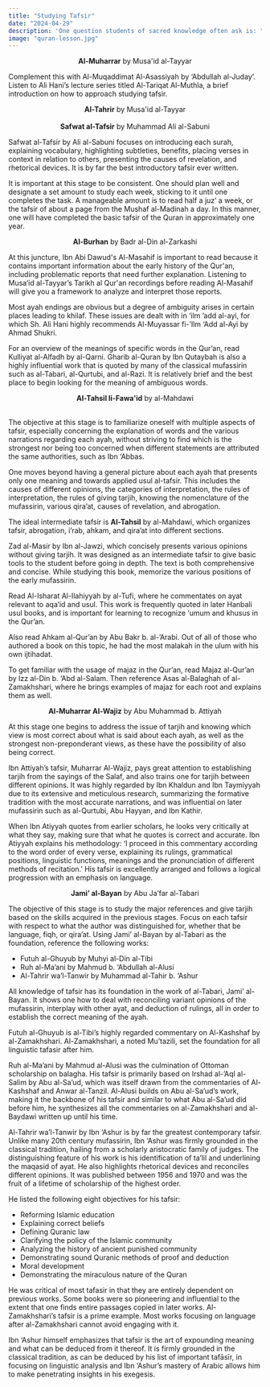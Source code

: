 ```yaml
---
title: "Studying Tafsir"
date: "2024-04-29"
description: 'One question students of sacred knowledge often ask is: "what is the proper method of acquiring the understanding of a particular legal school of thought?" The following is a detailed guide to the study of the Hanbali madhab in order to gain true mastery.'
image: "quran-lesson.jpg"
---
```


<center><b>Al-Muharrar</b>
by Musa'id al-Tayyar</center>

Complement this with Al-Muqaddimat Al-Asassiyah by ‘Abdullah al-Juday’. Listen to Ali Hani’s lecture series titled Al-Tariqat Al-Muthla, a brief introduction on how to approach studying tafsir. 

<center><b>Al-Tahrir</b> 
by Musa'id al-Tayyar</center>
<br>

<center><b>Safwat al-Tafsir</b>
by Muhammad Ali al-Sabuni</center>

Safwat al-Tafsir by Ali al-Sabuni focuses on introducing each surah, explaining vocabulary, highlighting subtleties, benefits, placing verses in context in relation to others, presenting the causes of revelation, and rhetorical devices. It is by far the best introductory tafsir ever written. 

It is important at this stage to be consistent. One should plan well and designate a set amount to study each week, sticking to it until one completes the task. A manageable amount is to read half a juz’ a week, or the tafsir of about a page from the Mushaf al-Madinah a day. In this manner, one will have completed the basic tafsir of the Quran in approximately one year.

<center><b>Al-Burhan</b>
by Badr al-Din al-Zarkashi</center>

At this juncture, Ibn Abi Dawud's Al-Masahif is important to read because it contains important information about the early history of the Qur'an, including problematic reports that need further explanation. Listening to Musa’id al-Tayyar’s Tarikh al Qur'an recordings before reading Al-Masahif will give you a framework to analyze and interpret those reports. 

Most ayah endings are obvious but a degree of ambiguity arises in certain places leading to khilaf. These issues are dealt with in ‘ilm ’add al-ayi, for which Sh. Ali Hani highly recommends Al-Muyassar fi-’Ilm ‘Add al-Ayi by Ahmad Shukri. 

For an overview of the meanings of specific words in the Qur’an, read Kulliyat al-Alfadh by al-Qarni. Gharib al-Quran by Ibn Qutaybah is also a highly influential work that is quoted by many of the classical mufassirin such as al-Tabari, al-Qurtubi, and al-Razi. It is relatively brief and the best place to begin looking for the meaning of ambiguous words. 

<center><b>Al-Tahsil li-Fawa'id</b>
by al-Mahdawi</center>
<br>

The objective at this stage is to familiarize oneself with multiple aspects of tafsir, especially concerning the explanation of words and the various narrations regarding each ayah, without striving to find which is the strongest nor being too concerned when different statements are attributed the same authorities, such as Ibn ‘Abbas. 

One moves beyond having a general picture about each ayah that presents only one meaning and towards applied usul al-tafsir. This includes the causes of different opinions, the categories of interpretation, the rules of interpretation, the rules of giving tarjih, knowing the nomenclature of the mufassirin, various qira’at, causes of revelation, and abrogation.

The ideal intermediate tafsir is **Al-Tahsil** by al-Mahdawi, which organizes tafsir, abrogation, i’rab, ahkam, and qira’at into different sections. 

Zad al-Masir by Ibn al-Jawzi, which concisely presents various opinions without giving tarjih. It was designed as an intermediate tafsir to give basic tools to the student before going in depth. The text is both comprehensive and concise. While studying this book, memorize the various positions of the early mufassirin.

Read Al-Isharat Al-Ilahiyyah by al-Tufi, where he commentates on ayat relevant to aqa’id and usul. This work is frequently quoted in later Hanbali usul books, and is important for learning to recognize ‘umum and khusus in the Qur’an. 

Also read Ahkam al-Qur’an by Abu Bakr b. al-’Arabi. Out of all of those who authored a book on this topic, he had the most malakah in the ulum with his own ijtihadat. 

To get familiar with the usage of majaz in the Qur’an, read Majaz al-Qur’an by Izz al-Din b. ‘Abd al-Salam. Then reference Asas al-Balaghah of al-Zamakhshari, where he brings examples of majaz for each root and explains them as well.

<center><b>Al-Muharrar Al-Wajiz</b>
by Abu Muhammad b. Attiyah</center>

At this stage one begins to address the issue of tarjih and knowing which view is most correct about what is said about each ayah, as well as the strongest non-preponderant views, as these have the possibility of also being correct. 

Ibn Attiyah’s tafsir, Muharrar Al-Wajiz, pays great attention to establishing tarjih from the sayings of the Salaf, and also trains one for tarjih between different opinions. It was highly regarded by Ibn Khaldun and Ibn Taymiyyah due to its extensive and meticulous research, summarizing the formative tradition with the most accurate narrations, and was influential on later mufassirin such as al-Qurtubi, Abu Hayyan, and Ibn Kathir.

When Ibn Atiyyah quotes from earlier scholars, he looks very critically at what they say, making sure that what he quotes is correct and accurate. Ibn Atiyyah explains his methodology: ‘I proceed in this commentary according to the word order of every verse, explaining its rulings, grammatical positions, linguistic functions, meanings and the pronunciation of different methods of recitation.’ His tafsir is excellently arranged and follows a logical progression with an emphasis on language.

<center><b>Jami’ al-Bayan</b>
by Abu Ja’far al-Tabari</center>

The objective of this stage is to study the major references and give tarjih based on the skills acquired in the previous stages. Focus on each tafsir with respect to what the author was distinguished for, whether that be language, fiqh, or qira’at. Using Jami’ al-Bayan by al-Tabari as the foundation, reference the following works:

- Futuh al-Ghuyub by Muhyi al-Din al-Tibi
- Ruh al-Ma’ani by Mahmud b. ‘Abdullah al-Alusi
- Al-Tahrir wa’l-Tanwir by Muhammad al-Tahir b. ‘Ashur

All knowledge of tafsir has its foundation in the work of al-Tabari, Jami’ al-Bayan. It shows one how to deal with reconciling variant opinions of the mufassirin, interplay with other ayat, and deduction of rulings, all in order to establish the correct meaning of the ayah. 

Futuh al-Ghuyub is al-Tibi’s highly regarded commentary on Al-Kashshaf by al-Zamakhshari. Al-Zamakhshari, a noted Mu’tazili, set the foundation for all linguistic tafasir after him. 

Ruh al-Ma’ani by Mahmud al-Alusi was the culmination of Ottoman scholarship on balagha. His tafsir is primarily based on Irshad al-’Aql al-Salim by Abu al-Sa’ud, which was itself drawn from the commentaries of Al-Kashshaf and Anwar al-Tanzil. Al-Alusi builds on Abu al-Sa’ud’s work, making it the backbone of his tafsir and similar to what Abu al-Sa’ud did before him, he synthesizes all the commentaries on al-Zamakhshari and al-Baydawi written up until his time. 

Al-Tahrir wa’l-Tanwir by Ibn ‘Ashur is by far the greatest contemporary tafsir. Unlike many 20th century mufassirin, Ibn ‘Ashur was firmly grounded in the classical tradition, hailing from a scholarly aristocratic family of judges. The distinguishing feature of his work is his identification of ta’lil and underlining the maqasid of ayat. He also highlights rhetorical devices and reconciles different opinions. It was published between 1956 and 1970 and was the fruit of a lifetime of scholarship of the highest order.

He listed the following eight objectives for his tafsir:

- Reforming Islamic education
- Explaining correct beliefs
- Defining Quranic law
- Clarifying the policy of the Islamic community
- Analyzing the history of ancient punished community
- Demonstrating sound Quranic methods of proof and deduction
- Moral development
- Demonstrating the miraculous nature of the Quran

He was critical of most tafasir in that they are entirely dependent on previous works. Some books were so pioneering and influential to the extent that one finds entire passages copied in later works. Al-Zamakhshari’s tafsir is a prime example. Most works focusing on language after al-Zamakhshari cannot avoid engaging with it.

Ibn ‘Ashur himself emphasizes that tafsir is the art of expounding meaning and what can be deduced from it thereof. It is firmly grounded in the classical tradition, as can be deduced by his list of important tafāsīr, in focusing on linguistic analysis and Ibn ‘Ashur’s mastery of Arabic allows him to make penetrating insights in his exegesis.